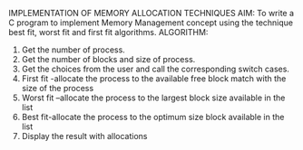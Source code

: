 IMPLEMENTATION OF MEMORY ALLOCATION TECHNIQUES
AIM:
To write a C program to implement Memory Management concept using the
technique best fit, worst fit and first fit algorithms.
ALGORITHM:
1.	Get the number of process.
2.	Get the number of blocks and size of process.
3.	Get the choices from the user and call the corresponding switch cases.
4.	First fit -allocate the process to the available free block match with the size of the process
5.	Worst fit –allocate the process to the largest block size available in the list
6.	Best fit-allocate the process to the optimum size block available in the list
7.	Display the result with allocations
